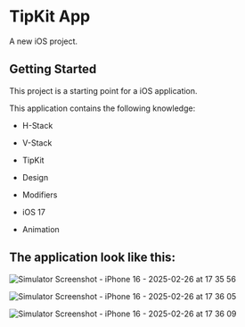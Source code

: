# TipKit App

A new iOS project.

## Getting Started

This project is a starting point for a iOS application.

This application contains the following knowledge:

- H-Stack
  
- V-Stack
  
- TipKit
  
- Design
  
- Modifiers

- iOS 17

- Animation
  
## The application look like this:

![Simulator Screenshot - iPhone 16 - 2025-02-26 at 17 35 56](https://github.com/user-attachments/assets/96350933-aed4-4988-bfca-0e156c85456d)

![Simulator Screenshot - iPhone 16 - 2025-02-26 at 17 36 05](https://github.com/user-attachments/assets/cfc7a796-1a04-4f52-8346-dbec94d2e562)

![Simulator Screenshot - iPhone 16 - 2025-02-26 at 17 36 09](https://github.com/user-attachments/assets/0af3bf35-f177-4763-966f-50b45c14757c)
